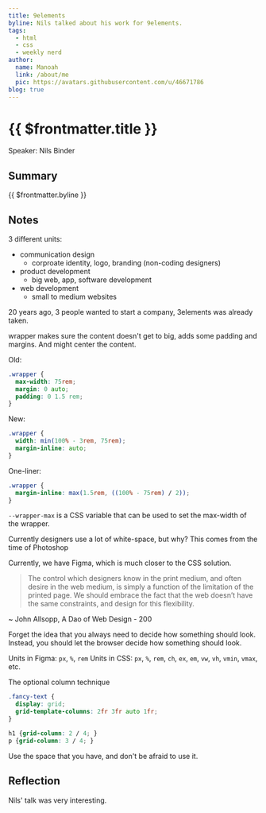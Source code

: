 ```yaml
---
title: 9elements
byline: Nils talked about his work for 9elements.
tags:
  - html
  - css
  - weekly nerd
author:
  name: Manoah
  link: /about/me
  pic: https://avatars.githubusercontent.com/u/46671786
blog: true
---
```


# {{ $frontmatter.title }}

Speaker: Nils Binder

## Summary

{{ $frontmatter.byline }}

## Notes

3 different units:

- communication design
  - corproate identity, logo, branding (non-coding designers)
- product development
  - big web, app, software development
- web development
  - small to medium websites

20 years ago, 3 people wanted to start a company, 3elements was already taken.

wrapper makes sure the content doesn't get to big, adds some padding and margins. And might center the content.

Old:

```css
.wrapper {
  max-width: 75rem;
  margin: 0 auto;
  padding: 0 1.5 rem;
}
```

New:

```css
.wrapper {
  width: min(100% - 3rem, 75rem);
  margin-inline: auto;
}
```

One-liner:

```css
.wrapper {
  margin-inline: max(1.5rem, ((100% - 75rem) / 2));
}
```

`--wrapper-max` is a CSS variable that can be used to set the max-width of the wrapper.

Currently designers use a lot of white-space, but why? This comes from the time of Photoshop

Currently, we have Figma, which is much closer to the CSS solution.

> The control which designers know in the print medium, and often desire in the web medium, is simply a function of the limitation of the printed page. We should embrace the fact that the web doesn’t have the same constraints, and design for this flexibility.

~ John Allsopp, A Dao of Web Design - 200

Forget the idea that you always need to decide how something should look. Instead, you should let the browser decide how something should look.

Units in Figma: `px`, `%`, `rem`
Units in CSS: `px`, `%`, `rem`, `ch`, `ex`, `em`, `vw`, `vh`, `vmin`, `vmax`, etc.

The optional column technique

```css
.fancy-text {
  display: grid;
  grid-template-columns: 2fr 3fr auto 1fr;
}

h1 {grid-column: 2 / 4; }
p {grid-column: 3 / 4; }
```

Use the space that you have, and don't be afraid to use it.

## Reflection

Nils' talk was very interesting.
